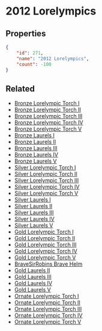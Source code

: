 # 2012 Lorelympics

<no description available>

## Properties

```json
{
    "id": 271,
    "name": "2012 Lorelympics",
    "count": -100
}
```

## Related

- [Bronze Lorelympic Torch I](../items/7233-bronze-lorelympic-torch-i.md)
- [Bronze Lorelympic Torch II](../items/7234-bronze-lorelympic-torch-ii.md)
- [Bronze Lorelympic Torch III](../items/7235-bronze-lorelympic-torch-iii.md)
- [Bronze Lorelympic Torch IV](../items/7236-bronze-lorelympic-torch-iv.md)
- [Bronze Lorelympic Torch V](../items/7237-bronze-lorelympic-torch-v.md)
- [Bronze Laurels I](../items/7238-bronze-laurels-i.md)
- [Bronze Laurels II](../items/7239-bronze-laurels-ii.md)
- [Bronze Laurels III](../items/7240-bronze-laurels-iii.md)
- [Bronze Laurels IV](../items/7241-bronze-laurels-iv.md)
- [Bronze Laurels V](../items/7242-bronze-laurels-v.md)
- [Silver Lorelympic Torch I](../items/7243-silver-lorelympic-torch-i.md)
- [Silver Lorelympic Torch II](../items/7244-silver-lorelympic-torch-ii.md)
- [Silver Lorelympic Torch III](../items/7245-silver-lorelympic-torch-iii.md)
- [Silver Lorelympic Torch IV](../items/7246-silver-lorelympic-torch-iv.md)
- [Silver Lorelympic Torch V](../items/7247-silver-lorelympic-torch-v.md)
- [Silver Laurels I](../items/7248-silver-laurels-i.md)
- [Silver Laurels II](../items/7249-silver-laurels-ii.md)
- [Silver Laurels III](../items/7250-silver-laurels-iii.md)
- [Silver Laurels IV](../items/7251-silver-laurels-iv.md)
- [Silver Laurels V](../items/7252-silver-laurels-v.md)
- [Gold Lorelympic Torch I](../items/7253-gold-lorelympic-torch-i.md)
- [Gold Lorelympic Torch II](../items/7254-gold-lorelympic-torch-ii.md)
- [Gold Lorelympic Torch III](../items/7255-gold-lorelympic-torch-iii.md)
- [Gold Lorelympic Torch IV](../items/7256-gold-lorelympic-torch-iv.md)
- [Gold Lorelympic Torch V](../items/7257-gold-lorelympic-torch-v.md)
- [BraveSirRobins Brave Helm](../items/7258-bravesirrobins-brave-helm.md)
- [Gold Laurels II](../items/7259-gold-laurels-ii.md)
- [Gold Laurels III](../items/7260-gold-laurels-iii.md)
- [Gold Laurels IV](../items/7261-gold-laurels-iv.md)
- [Gold Laurels V](../items/7262-gold-laurels-v.md)
- [Ornate Lorelympic Torch I](../items/7263-ornate-lorelympic-torch-i.md)
- [Ornate Lorelympic Torch II](../items/7264-ornate-lorelympic-torch-ii.md)
- [Ornate Lorelympic Torch III](../items/7265-ornate-lorelympic-torch-iii.md)
- [Ornate Lorelympic Torch IV](../items/7266-ornate-lorelympic-torch-iv.md)
- [Ornate Lorelympic Torch V](../items/7267-ornate-lorelympic-torch-v.md)


